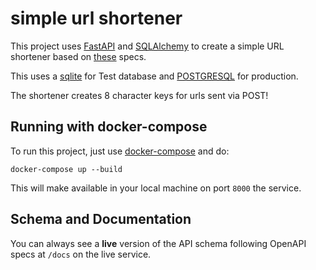 # simple url shortener
This project uses [FastAPI](https://fastapi.tiangolo.com) and [SQLAlchemy](https://docs.sqlalchemy.org/en/14/orm/) to create a simple URL shortener based on [these](https://github.com/arcotech-services/st-backend-challenge/blob/main/desafios/encurtador-de-url.md) specs.

This uses a [sqlite](https://www.sqlite.org/index.html) for Test database and [POSTGRESQL](https://www.postgresql.org/) for production.

The shortener creates 8 character keys for urls sent via POST!

## Running with docker-compose

To run this project, just use [docker-compose](https://docs.docker.com/compose/) and do:

```
docker-compose up --build
```

This will make available in your local machine on port `8000` the service.


## Schema and Documentation
You can always see a **live** version of the API schema following OpenAPI specs at `/docs` on the live service.